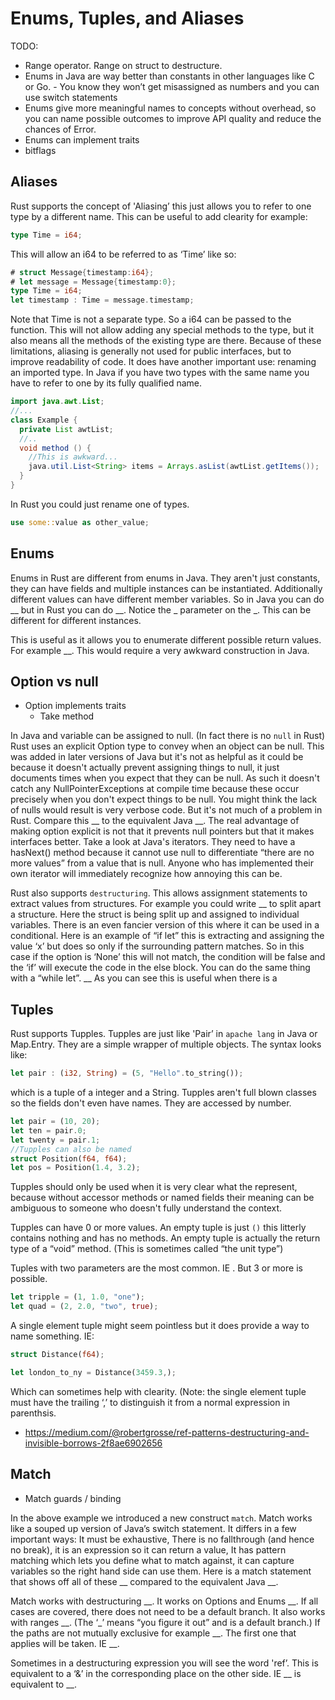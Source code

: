 # Enums, Tuples, and Aliases

TODO:
  * Range operator. Range on struct to destructure.
  * Enums in Java are way better than constants in other languages like C or Go. - You know they won’t get misassigned as numbers and you can use switch statements
  * Enums give more meaningful names to concepts without overhead, so you can name possible outcomes to improve API quality and reduce the chances of Error.
  * Enums can implement traits
  * bitflags

## Aliases
Rust supports the concept of 'Aliasing’ this just allows you to refer to one type by a different name. This can be useful to add clearity for example:
```rust ,skt-main
type Time = i64;
```
This will allow an i64 to be referred to as ‘Time’ like so:
```rust ,skt-main
# struct Message{timestamp:i64};
# let message = Message{timestamp:0};
type Time = i64;
let timestamp : Time = message.timestamp;
```
Note that Time is not a separate type. So a i64 can be passed to the function. This will not allow adding any special methods to the type, but it also means all the methods of the existing type are there. Because of these limitations, aliasing is generally not used for public interfaces, but to improve readability of code. It does have another important use: renaming an imported type. In Java if you have two types with the same name you have to refer to one by its fully qualified name. 
```java
import java.awt.List;
//...
class Example {
  private List awtList;
  //..
  void method () {
    //This is awkward...
    java.util.List<String> items = Arrays.asList(awtList.getItems());
  }
}
```
In Rust you could just rename one of types.
```rust ,ignore
use some::value as other_value;
```

## Enums

Enums in Rust are different from enums in Java. They aren't just constants, they can have fields and multiple instances can be instantiated. Additionally different values can have different member variables. So in Java you can do __ but in Rust you can do __. Notice the _ parameter on the _. This can be different for different instances.

This is useful as it allows you to enumerate different possible return values. For example __. This would require a very awkward construction in Java.

## Option vs null
  * Option implements traits
    * Take method

In Java and variable can be assigned to null. (In fact there is no `null` in Rust) Rust uses an explicit Option type to convey when an object can be null. This was added in later versions of Java but it's not as helpful as it could be because it doesn't actually prevent assigning things to null, it just documents times when you expect that they can be null. As such it doesn't catch any NullPointerExceptions at compile time because these occur precisely when you don't expect things to be null. You might think the lack of nulls would result is very verbose code. But it's not much of a problem in Rust. Compare this __ to the equivalent Java __. The real advantage of making option explicit is not that it prevents null pointers but that it makes interfaces better. Take a look at Java's iterators. They need to have a hasNext() method because it cannot use null to differentiate “there are no more values” from a value that is null. Anyone who has implemented their own iterator will immediately recognize how annoying this can be.

Rust also supports `destructuring`. This allows assignment statements to extract values from structures. For example you could write __ to split apart a structure. Here the struct is being split up and assigned to individual variables. There is an even fancier version of this where it can be used in a conditional. Here is an example of “if let” this is extracting and assigning the value ‘x’ but does so only if the surrounding pattern matches. So in this case if the option is ‘None’ this will not match, the condition will be false and the ‘if’ will execute the code in the else block. You can do the same thing with a “while let”. __ As you can see this is useful when there is a 

## Tuples

Rust supports Tupples. Tupples are just like 'Pair’ in `apache lang` in Java or Map.Entry. They are a simple wrapper of multiple objects. The syntax looks like:
```rust ,skt-main
let pair : (i32, String) = (5, "Hello".to_string()); 
```
which is a tuple of a integer and a String. Tupples aren't full blown classes so the fields don't even have names. They are accessed by number. 
```rust ,skt-main
let pair = (10, 20);
let ten = pair.0;
let twenty = pair.1;
//Tupples can also be named
struct Position(f64, f64);
let pos = Position(1.4, 3.2);
```
Tupples should only be used when it is very clear what the represent, because without accessor methods or named fields their meaning can be ambiguous to someone who doesn't fully understand the context.

Tupples can have 0 or more values. An empty tuple is just `()` this litterly contains nothing and has no methods. An empty tuple is actually the return type of a “void” method. (This is sometimes called “the unit type”) 

Tuples with two parameters are the most common. IE . But 3 or more is possible. 
```rust ,skt-main
let tripple = (1, 1.0, "one");
let quad = (2, 2.0, "two", true);
```
A single element tuple might seem pointless but it does provide a way to name something. IE: 
```rust ,skt-main
struct Distance(f64);

let london_to_ny = Distance(3459.3,);
```
Which can sometimes help with clearity. (Note: the single element tuple must have the trailing ‘,’ to distinguish it from a normal expression in parenthsis.
  * https://medium.com/@robertgrosse/ref-patterns-destructuring-and-invisible-borrows-2f8ae6902656

## Match
  * Match guards / binding

In the above example we introduced a new construct `match`. Match works like a souped up version of Java’s switch statement. It differs in a few important ways: It must be exhaustive, There is no fallthrough (and hence no break), it is an expression so it can return a value, It has pattern matching which lets you define what to match against, it can capture variables so the right hand side can use them. Here is a match statement that shows off all of these __ compared to the equivalent Java __. 

Match works with destructuring __. It works on Options and Enums __. If all cases are covered, there does not need to be a default branch. It also works with ranges __. (The ‘_’ means “you figure it out” and is a default branch.) If the paths are not mutually exclusive for example __. The first one that applies will be taken. IE __.

Sometimes in a destructuring expression you will see the word 'ref’. This is equivalent to a ‘&’ in the corresponding place on the other side. IE __ is equivalent to __.